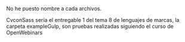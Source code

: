 No he puesto nombre a cada archivos.

CvconSass sería el entregable 1 del tema 8 de lenguajes de marcas, la carpeta exampleGulp, son pruebas realizadas siguiendo el curso de OpenWebinars
